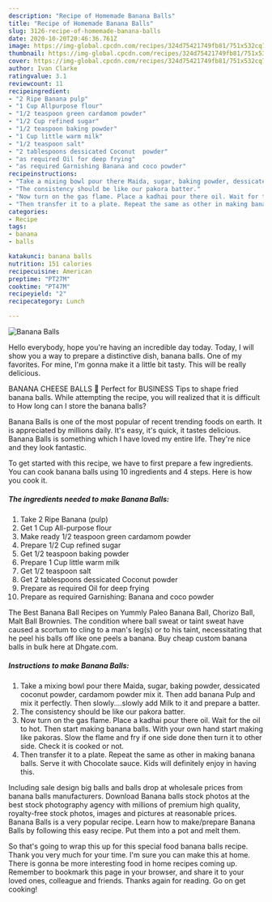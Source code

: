 ```yaml
---
description: "Recipe of Homemade Banana Balls"
title: "Recipe of Homemade Banana Balls"
slug: 3126-recipe-of-homemade-banana-balls
date: 2020-10-20T20:46:36.761Z
image: https://img-global.cpcdn.com/recipes/324d75421749fb81/751x532cq70/banana-balls-recipe-main-photo.jpg
thumbnail: https://img-global.cpcdn.com/recipes/324d75421749fb81/751x532cq70/banana-balls-recipe-main-photo.jpg
cover: https://img-global.cpcdn.com/recipes/324d75421749fb81/751x532cq70/banana-balls-recipe-main-photo.jpg
author: Ivan Clarke
ratingvalue: 3.1
reviewcount: 11
recipeingredient:
- "2 Ripe Banana pulp"
- "1 Cup Allpurpose flour"
- "1/2 teaspoon green cardamom powder"
- "1/2 Cup refined sugar"
- "1/2 teaspoon baking powder"
- "1 Cup little warm milk"
- "1/2 teaspoon salt"
- "2 tablespoons dessicated Coconut  powder"
- "as required Oil for deep frying"
- "as required Garnishing Banana and coco powder"
recipeinstructions:
- "Take a mixing bowl pour there Maida, sugar, baking powder, dessicated coconut powder, cardamom powder mix it. Then add banana Pulp and mix it perfectly. Then slowly....slowly add Milk to it and prepare a batter."
- "The consistency should be like our pakora batter."
- "Now turn on the gas flame. Place a kadhai pour there oil. Wait for the oil to hot. Then start making banana balls. With your own hand start making like pakoras. Slow the flame and fry if one side done then turn it to other side. Check it is cooked or not."
- "Then transfer it to a plate. Repeat the same as other in making banana balls. Serve it with Chocolate sauce. Kids will definitely enjoy in having this."
categories:
- Recipe
tags:
- banana
- balls

katakunci: banana balls 
nutrition: 151 calories
recipecuisine: American
preptime: "PT27M"
cooktime: "PT47M"
recipeyield: "2"
recipecategory: Lunch

---
```



![Banana Balls](https://img-global.cpcdn.com/recipes/324d75421749fb81/751x532cq70/banana-balls-recipe-main-photo.jpg)

Hello everybody, hope you're having an incredible day today. Today, I will show you a way to prepare a distinctive dish, banana balls. One of my favorites. For mine, I'm gonna make it a little bit tasty. This will be really delicious.

BANANA CHEESE BALLS 💓 Perfect for BUSINESS Tips to shape fried banana balls. While attempting the recipe, you will realized that it is difficult to How long can I store the banana balls?

Banana Balls is one of the most popular of recent trending foods on earth. It is appreciated by millions daily. It's easy, it's quick, it tastes delicious. Banana Balls is something which I have loved my entire life. They're nice and they look fantastic.


To get started with this recipe, we have to first prepare a few ingredients. You can cook banana balls using 10 ingredients and 4 steps. Here is how you cook it.

<!--inarticleads1-->

##### The ingredients needed to make Banana Balls:

1. Take 2 Ripe Banana (pulp)
1. Get 1 Cup All-purpose flour
1. Make ready 1/2 teaspoon green cardamom powder
1. Prepare 1/2 Cup refined sugar
1. Get 1/2 teaspoon baking powder
1. Prepare 1 Cup little warm milk
1. Get 1/2 teaspoon salt
1. Get 2 tablespoons dessicated Coconut  powder
1. Prepare as required Oil for deep frying
1. Prepare as required Garnishing: Banana and coco powder


The Best Banana Ball Recipes on Yummly Paleo Banana Ball, Chorizo Ball, Malt Ball Brownies. The condition where ball sweat or taint sweat have caused a scortum to cling to a man&#39;s leg(s) or to his taint, necessitating that he peel his balls off like one peels a banana. Buy cheap custom banana balls in bulk here at Dhgate.com. 

<!--inarticleads2-->

##### Instructions to make Banana Balls:

1. Take a mixing bowl pour there Maida, sugar, baking powder, dessicated coconut powder, cardamom powder mix it. Then add banana Pulp and mix it perfectly. Then slowly....slowly add Milk to it and prepare a batter.
1. The consistency should be like our pakora batter.
1. Now turn on the gas flame. Place a kadhai pour there oil. Wait for the oil to hot. Then start making banana balls. With your own hand start making like pakoras. Slow the flame and fry if one side done then turn it to other side. Check it is cooked or not.
1. Then transfer it to a plate. Repeat the same as other in making banana balls. Serve it with Chocolate sauce. Kids will definitely enjoy in having this.


Including sale design big balls and balls drop at wholesale prices from banana balls manufacturers. Download Banana balls stock photos at the best stock photography agency with millions of premium high quality, royalty-free stock photos, images and pictures at reasonable prices. Banana Balls is a very popular recipe. Learn how to make/prepare Banana Balls by following this easy recipe. Put them into a pot and melt them. 

So that's going to wrap this up for this special food banana balls recipe. Thank you very much for your time. I'm sure you can make this at home. There is gonna be more interesting food in home recipes coming up. Remember to bookmark this page in your browser, and share it to your loved ones, colleague and friends. Thanks again for reading. Go on get cooking!

